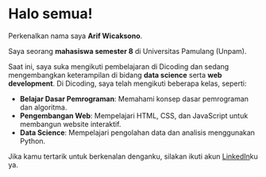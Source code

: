 # Halo semua!

Perkenalkan nama saya **Arif Wicaksono**.

Saya seorang **mahasiswa semester 8** di Universitas Pamulang (Unpam).

Saat ini, saya suka mengikuti pembelajaran di Dicoding dan sedang mengembangkan keterampilan di bidang **data science** serta **web development**. Di Dicoding, saya telah mengikuti beberapa kelas, seperti:

- **Belajar Dasar Pemrograman**: Memahami konsep dasar pemrograman dan algoritma.
- **Pengembangan Web**: Mempelajari HTML, CSS, dan JavaScript untuk membangun website interaktif.
- **Data Science**: Mempelajari pengolahan data dan analisis menggunakan Python.

Jika kamu tertarik untuk berkenalan denganku, silakan ikuti akun [LinkedIn](https://www.linkedin.com/in/arifwcksn26/)ku ya.
